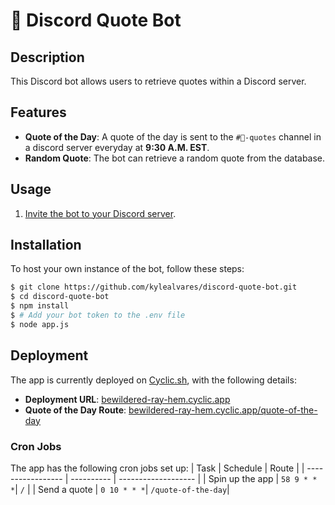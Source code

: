 # 🤖 Discord Quote Bot

## Description 
This Discord bot allows users to retrieve quotes within a Discord server. 

## Features
- **Quote of the Day**: A quote of the day is sent to the `#💬-quotes` channel in a discord server everyday at **9:30 A.M. EST**.
- **Random Quote**: The bot can retrieve a random quote from the database.

## Usage
1. [Invite the bot to your Discord server](https://discord.com/api/oauth2/authorize?client_id=1203143696590307428&permissions=2147485696&scope=bot).

## Installation
To host your own instance of the bot, follow these steps:
```bash
$ git clone https://github.com/kylealvares/discord-quote-bot.git
$ cd discord-quote-bot
$ npm install
$ # Add your bot token to the .env file
$ node app.js
```

## Deployment

The app is currently deployed on [Cyclic.sh](https://www.cyclic.sh/), with the following details:

- **Deployment URL**: [bewildered-ray-hem.cyclic.app](https://bewildered-ray-hem.cyclic.app)
- **Quote of the Day Route**: [bewildered-ray-hem.cyclic.app/quote-of-the-day](https://bewildered-ray-hem.cyclic.app/quote-of-the-day)

### Cron Jobs

The app has the following cron jobs set up:
| Task              | Schedule   | Route               |
| ----------------- | ---------- | ------------------- |
| Spin up the app   | `58 9 * * *`| `/`                |
| Send a quote      | `0 10 * * *`| `/quote-of-the-day`|